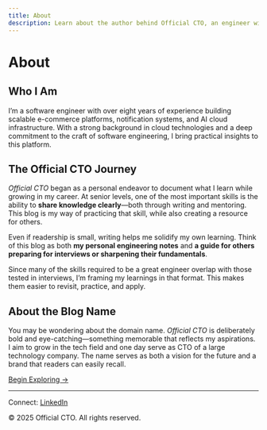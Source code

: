 ```yaml
---
title: About
description: Learn about the author behind Official CTO, an engineer with over eight years of experience in scalable systems and a passion for mentoring.
---
```


# About

## Who I Am
I’m a software engineer with over eight years of experience building scalable e-commerce platforms, notification systems, and AI cloud infrastructure. With a strong background in cloud technologies and a deep commitment to the craft of software engineering, I bring practical insights to this platform.

## The Official CTO Journey
*Official CTO* began as a personal endeavor to document what I learn while growing in my career. At senior levels, one of the most important skills is the ability to **share knowledge clearly**—both through writing and mentoring. This blog is my way of practicing that skill, while also creating a resource for others.

Even if readership is small, writing helps me solidify my own learning. Think of this blog as both **my personal engineering notes** and **a guide for others preparing for interviews or sharpening their fundamentals**.

Since many of the skills required to be a great engineer overlap with those tested in interviews, I’m framing my learnings in that format. This makes them easier to revisit, practice, and apply.

## About the Blog Name
You may be wondering about the domain name. *Official CTO* is deliberately bold and eye-catching—something memorable that reflects my aspirations. I aim to grow in the tech field and one day serve as CTO of a large technology company. The name serves as both a vision for the future and a brand that readers can easily recall.

[Begin Exploring →](/interview-section/)

---

<footer>
  <p>Connect: <a href="https://www.linkedin.com/in/ravi-shankar-a725b0225/">LinkedIn</a></p>
  <p>&copy; 2025 Official CTO. All rights reserved.</p>
</footer>
